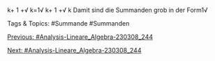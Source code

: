 k+ 1 +√
k=1√
k+ 1 +√
k
Damit sind die Summanden grob in der Form1√

   Tags & Topics:
   #Summande
   #Summanden

[Previous: #Analysis-Lineare_Algebra-230308_244](Analysis-Lineare_Algebra-230308_244.md)

[Next: #Analysis-Lineare_Algebra-230308_244](Analysis-Lineare_Algebra-230308_244.md)